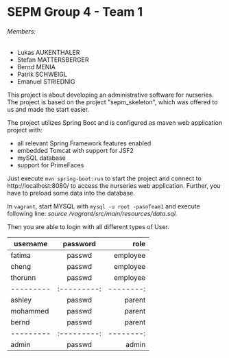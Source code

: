 # SEPM Group 4 - Team 1

###### Members:
- Lukas AUKENTHALER
- Stefan MATTERSBERGER
- Bernd MENIA
- Patrik SCHWEIGL
- Emanuel STRIEDNIG

This project is about developing an administrative software for nurseries.
The project is based on the project "sepm_skeleton", which was offered to us 
and made the start easier.


The project utilizes Spring Boot and is configured as maven web application project with:
- all relevant Spring Framework features enabled
- embedded Tomcat with support for JSF2
- mySQL database
- support for PrimeFaces

Just execute  `mvn spring-boot:run` to start the project and connect to
http://localhost:8080/ to access the nurseries web application. Further, you have to
preload some data into the database. 

In `vagrant`, start MYSQL with `mysql -u root -pasnTeam1` and 
execute following line: *source /vagrant/src/main/resources/data.sql*.

Then you are able to login with all different types of User.

| username | password  | role     |
| ---------|:---------:| --------:|
| fatima   | passwd    | employee |
| cheng    | passwd    | employee |
| thorunn  | passwd    | employee |
| ---------|:---------:| --------:|
| ashley   | passwd    | parent   |
| mohammed | passwd    | parent   |
| bernd    | passwd    | parent   |
| ---------|:---------:| --------:|
| admin    | passwd    | admin    |